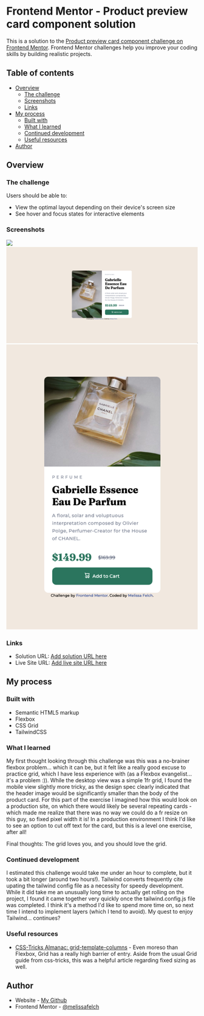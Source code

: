 # Frontend Mentor - Product preview card component solution

This is a solution to the [Product preview card component challenge on Frontend Mentor](https://www.frontendmentor.io/challenges/product-preview-card-component-GO7UmttRfa). Frontend Mentor challenges help you improve your coding skills by building realistic projects. 

## Table of contents

- [Overview](#overview)
  - [The challenge](#the-challenge)
  - [Screenshots](#screenshots)
  - [Links](#links)
- [My process](#my-process)
  - [Built with](#built-with)
  - [What I learned](#what-i-learned)
  - [Continued development](#continued-development)
  - [Useful resources](#useful-resources)
- [Author](#author)

## Overview

### The challenge

Users should be able to:

- View the optimal layout depending on their device's screen size
- See hover and focus states for interactive elements

### Screenshots

![](./screenshot.jpg)
![Finished desktop view of challenge](./images/finished_desktop.png)
![Finished mobile view of challenge](./images/finished_mobile.png)

### Links

- Solution URL: [Add solution URL here](https://your-solution-url.com)
- Live Site URL: [Add live site URL here](https://your-live-site-url.com)

## My process

### Built with

- Semantic HTML5 markup
- Flexbox
- CSS Grid
- TailwindCSS

### What I learned

My first thought looking through this challenge was this was a no-brainer flexbox problem... which it can be, but it felt like a really good
excuse to practice grid, which I have less experience with (as a Flexbox evangelist... it's a problem :)). While the desktop view was a simple 1fr grid,
I found the mobile view slightly more tricky, as the design spec clearly indicated that the header image would be significantly smaller than the body of the product card. For this part of the exercise I imagined how this would look on a production site, on which there would likely be several repeating cards - which made me realize that there was no way we could do a fr resize on this guy, so fixed pixel width it is! In a production environment I think I'd like to see an option to cut off text for the card, but this is a level one exercise, after all!

Final thoughts: The grid loves you, and you should love the grid.

### Continued development

I estimated this challenge would take me under an hour to complete, but it took a bit longer (around two hours!). Tailwind converts frequently cite upating the tailwind config file as a necessity for speedy development. While it did take me an unusually long time to actually get rolling on the project, I found it came together very quickly once the tailwind.config.js file was completed. I think it's a method I'd like to spend more time on, so next time I intend to implement layers (which I tend to avoid). My quest to enjoy Tailwind... continues?

### Useful resources

- [CSS-Tricks Almanac: grid-template-columns](https://css-tricks.com/almanac/properties/g/grid-template-columns/) - Even moreso than Flexbox, Grid has a really high barrier of entry. Aside from the usual Grid guide from css-tricks, this was a helpful article regarding fixed sizing as well.

## Author

- Website - [My Github](https://github.com/melissafelch)
- Frontend Mentor - [@melissafelch](https://www.frontendmentor.io/profile/melissafelch)
